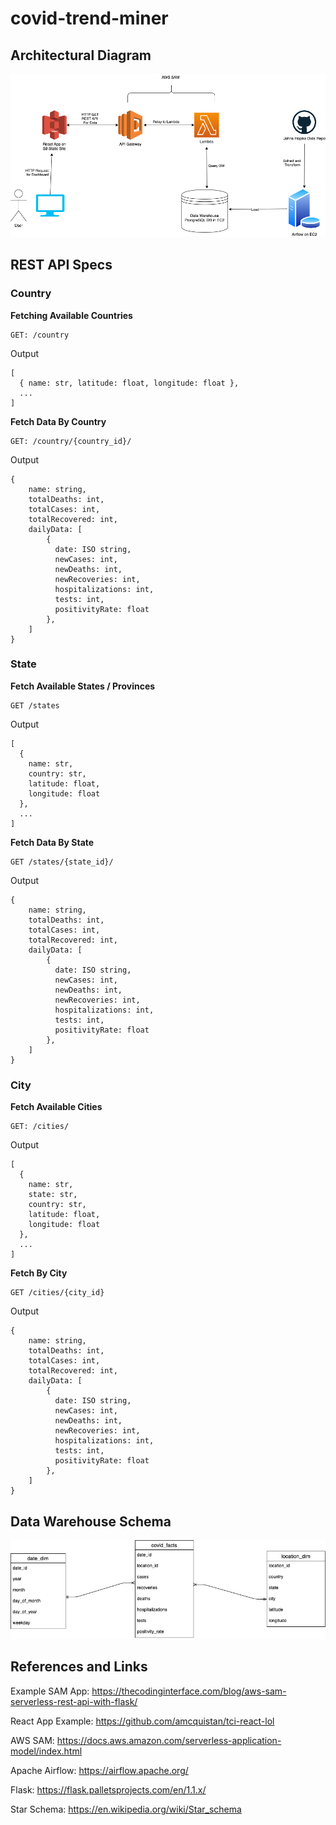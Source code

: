 # covid-trend-miner

## Architectural Diagram

<img src="./Architectural-Diagram.png">

## REST API Specs

### Country

__Fetching Available Countries__

```
GET: /country
```

Output

```
[
  { name: str, latitude: float, longitude: float },
  ...
]
```

__Fetch Data By Country__

```
GET: /country/{country_id}/
```

Output

```
{
	name: string,
	totalDeaths: int,
	totalCases: int,
	totalRecovered: int,
	dailyData: [
		{
		  date: ISO string,
		  newCases: int,
		  newDeaths: int,
		  newRecoveries: int,
		  hospitalizations: int,
		  tests: int,
		  positivityRate: float
		},
	]
}
```

### State

__Fetch Available States / Provinces__

```
GET /states
```

Output

```
[
  { 
    name: str, 
    country: str, 
    latitude: float, 
    longitude: float 
  },
  ...
]
```

__Fetch Data By State__

```
GET /states/{state_id}/
```

Output

```
{
	name: string,
	totalDeaths: int,
	totalCases: int,
	totalRecovered: int,
	dailyData: [
		{
		  date: ISO string,
		  newCases: int,
		  newDeaths: int,
		  newRecoveries: int,
		  hospitalizations: int,
		  tests: int,
		  positivityRate: float
		},
	]
}
```

### City

__Fetch Available Cities__

```
GET: /cities/
```

Output

```
[
  {
    name: str,
    state: str,
    country: str,
    latitude: float,
    longitude: float
  },
  ...
]
```

__Fetch By City__

```
GET /cities/{city_id}
```

Output

```
{
	name: string,
	totalDeaths: int,
	totalCases: int,
	totalRecovered: int,
	dailyData: [
		{
		  date: ISO string,
		  newCases: int,
		  newDeaths: int,
		  newRecoveries: int,
		  hospitalizations: int,
		  tests: int,
		  positivityRate: float
		},
	]
}
```


## Data Warehouse Schema

<img src="./DW.png">

## References and Links

Example SAM App: https://thecodinginterface.com/blog/aws-sam-serverless-rest-api-with-flask/

React App Example: https://github.com/amcquistan/tci-react-lol

AWS SAM: https://docs.aws.amazon.com/serverless-application-model/index.html

Apache Airflow: https://airflow.apache.org/

Flask: https://flask.palletsprojects.com/en/1.1.x/

Star Schema: https://en.wikipedia.org/wiki/Star_schema

